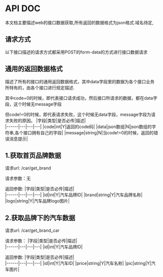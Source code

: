 # API DOC
本文档主要描述web的接口数据获取,所有返回的数据格式为json格式.域名待定,

## 请求方式
以下接口描述的请求方式都采用POST的form-data的方式进行接口数据请求

## 通用的返回数据格式
描述了所有的接口的通用返回数据格式，其中data字段里的数据为各个接口业务所特有的，由各个接口进行规定描述.

其中code=0的时候，即代表接口请求成功，然后接口所请求的数据，都在data字段，这个时候无message字段

但code!=0的时候，即代表请求失败，这个时候无data字段，message字段为请求失败的原因。
|字段|类型|是否必传|描述|  
|------|---|---|---|
|code|int|Y|返回的code码|
|data|json数组|N|json数组的字符串,各个接口拥有自己的字段|
|message|string|N|当code!=0的时候，返回的错误消息提示|


## 1.获取首页品牌数据
请求url: /car/get_brand

请求参数：无

返回参数:
|字段|类型|是否必传|描述|  
|------|---|---|---|
|id|int|Y|汽车品牌ID|
|brand|string|Y|汽车品牌名称|
|logo|string|Y|汽车品牌logo图片|

## 2.获取品牌下的汽车数据
请求url: /car/get_brand_car

请求参数：
|字段|类型|是否必传|描述|  
|------|---|---|---|
|id|int|Y|汽车品牌ID|

返回参数:
|字段|类型|是否必传|描述|  
|------|---|---|---|
|id|int|Y|汽车ID|
|price|string|Y|汽车名称|
|pic|string|Y|汽车图片|
